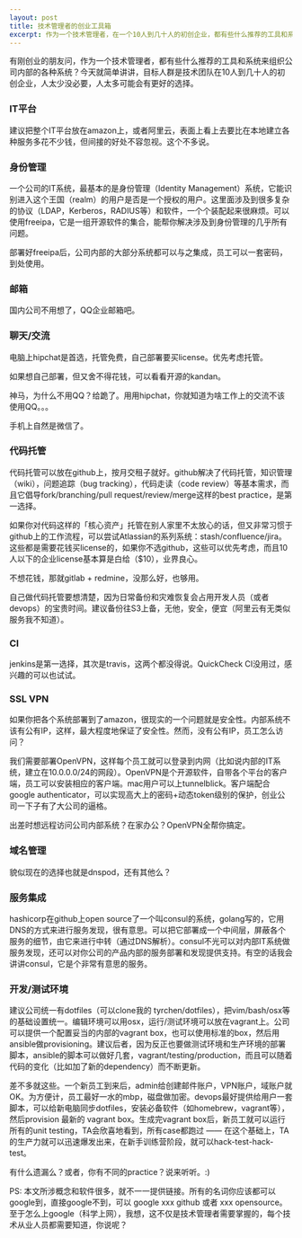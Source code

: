 ```yaml
---
layout: post
title: 技术管理者的创业工具箱
excerpt: 作为一个技术管理者，在一个10人到几十人的初创企业，都有些什么推荐的工具和系统来组织公司内部的各种系统呢？
---
```


有刚创业的朋友问，作为一个技术管理者，都有些什么推荐的工具和系统来组织公司内部的各种系统？今天就简单讲讲，目标人群是技术团队在10人到几十人的初创企业，人太少没必要，人太多可能会有更好的选择。

### IT平台

建议把整个IT平台放在amazon上，或者阿里云，表面上看上去要比在本地建立各种服务多花不少钱，但间接的好处不容忽视。这个不多说。

### 身份管理

一个公司的IT系统，最基本的是身份管理（Identity Management）系统，它能识别进入这个王国（realm）的用户是否是一个授权的用户。这里面涉及到很多复杂的协议（LDAP，Kerberos，RADIUS等）和软件，一个个装配起来很麻烦。可以使用freeipa，它是一组开源软件的集合，能帮你解决涉及到身份管理的几乎所有问题。

部署好freeipa后，公司内部的大部分系统都可以与之集成，员工可以一套密码，到处使用。

### 邮箱

国内公司不用想了，QQ企业邮箱吧。

### 聊天/交流

电脑上hipchat是首选，托管免费，自己部署要买license。优先考虑托管。

如果想自己部署，但又舍不得花钱，可以看看开源的kandan。

神马，为什么不用QQ？给跪了。用用hipchat，你就知道为啥工作上的交流不该使用QQ。。。

手机上自然是微信了。

### 代码托管

代码托管可以放在github上，按月交租子就好。github解决了代码托管，知识管理（wiki），问题追踪（bug tracking），代码走读（code review）等基本需求，而且它倡导fork/branching/pull request/review/merge这样的best practice，是第一选择。

如果你对代码这样的「核心资产」托管在别人家里不太放心的话，但又非常习惯于github上的工作流程，可以尝试Atlassian的系列系统：stash/confluence/jira。这些都是需要花钱买license的，如果你不选github，这些可以优先考虑，而且10人以下的企业license基本算是白给（$10），业界良心。

不想花钱，那就gitlab + redmine，没那么好，也够用。

自己做代码托管要想清楚，因为日常备份和灾难恢复会占用开发人员（或者devops）的宝贵时间。建议备份往S3上备，无他，安全，便宜（阿里云有无类似服务我不知道）。

### CI

jenkins是第一选择，其次是travis，这两个都没得说。QuickCheck CI没用过，感兴趣的可以也试试。

### SSL VPN

如果你把各个系统部署到了amazon，很现实的一个问题就是安全性。内部系统不该有公有IP，这样，最大程度地保证了安全性。然而，没有公有IP，员工怎么访问？

我们需要部署OpenVPN，这样每个员工就可以登录到内网（比如说内部的IT系统，建立在10.0.0.0/24的网段）。OpenVPN是个开源软件，自带各个平台的客户端，员工可以安装相应的客户端。mac用户可以上tunnelblick。客户端配合google authenticator，可以实现高大上的密码+动态token级别的保护，创业公司一下子有了大公司的逼格。

出差时想远程访问公司内部系统？在家办公？OpenVPN全帮你搞定。

### 域名管理

貌似现在的选择也就是dnspod，还有其他么？

### 服务集成

hashicorp在github上open source了一个叫consul的系统，golang写的，它用DNS的方式来进行服务发现，很有意思。可以把它部署成一个中间层，屏蔽各个服务的细节，由它来进行中转（通过DNS解析）。consul不光可以对内部IT系统做服务发现，还可以对你公司的产品内部的服务部署和发现提供支持。有空的话我会讲讲consul，它是个非常有意思的服务。

### 开发/测试环境

建议公司统一有dotfiles（可以clone我的 tyrchen/dotfiles），把vim/bash/osx等的基础设置统一。编辑环境可以用osx，运行/测试环境可以放在vagrant上。公司可以提供一个配置妥当的内部的vagrant box，也可以使用标准的box，然后用ansible做provisioning。建议后者，因为反正也要做测试环境和生产环境的部署脚本，ansible的脚本可以做好几套，vagrant/testing/production，而且可以随着代码的变化（比如加了新的dependency）而不断更新。

差不多就这些。一个新员工到来后，admin给创建邮件账户，VPN账户，域账户就OK。为方便计，员工最好一水的mbp，磁盘做加密。devops最好提供给用户一套脚本，可以给新电脑同步dotfiles，安装必备软件（如homebrew，vagrant等），然后provision 最新的 vagrant box。生成完vagrant box后，新员工就可以运行所有的unit testing，TA会欣喜地看到，所有case都跑过 —— 在这个基础上，TA的生产力就可以迅速爆发出来，在新手训练营阶段，就可以hack-test-hack-test。

有什么遗漏么？或者，你有不同的practice？说来听听。:)

PS: 本文所涉概念和软件很多，就不一一提供链接。所有的名词你应该都可以google到，直接google不到，可以 google xxx github 或者 xxx opensource。至于怎么上google（科学上网），我想，这不仅是技术管理者需要掌握的，每个技术从业人员都需要知道，你说呢？
